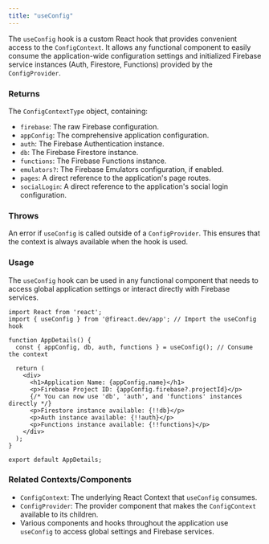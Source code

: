 ```yaml
---
title: "useConfig"
---
```


The `useConfig` hook is a custom React hook that provides convenient access to the `ConfigContext`. It allows any functional component to easily consume the application-wide configuration settings and initialized Firebase service instances (Auth, Firestore, Functions) provided by the `ConfigProvider`.

### Returns

The `ConfigContextType` object, containing:
- `firebase`: The raw Firebase configuration.
- `appConfig`: The comprehensive application configuration.
- `auth`: The Firebase Authentication instance.
- `db`: The Firebase Firestore instance.
- `functions`: The Firebase Functions instance.
- `emulators?`: The Firebase Emulators configuration, if enabled.
- `pages`: A direct reference to the application's page routes.
- `socialLogin`: A direct reference to the application's social login configuration.

### Throws

An error if `useConfig` is called outside of a `ConfigProvider`. This ensures that the context is always available when the hook is used.

### Usage

The `useConfig` hook can be used in any functional component that needs to access global application settings or interact directly with Firebase services.

```tsx
import React from 'react';
import { useConfig } from '@fireact.dev/app'; // Import the useConfig hook

function AppDetails() {
  const { appConfig, db, auth, functions } = useConfig(); // Consume the context

  return (
    <div>
      <h1>Application Name: {appConfig.name}</h1>
      <p>Firebase Project ID: {appConfig.firebase?.projectId}</p>
      {/* You can now use 'db', 'auth', and 'functions' instances directly */}
      <p>Firestore instance available: {!!db}</p>
      <p>Auth instance available: {!!auth}</p>
      <p>Functions instance available: {!!functions}</p>
    </div>
  );
}

export default AppDetails;
```

### Related Contexts/Components

- `ConfigContext`: The underlying React Context that `useConfig` consumes.
- `ConfigProvider`: The provider component that makes the `ConfigContext` available to its children.
- Various components and hooks throughout the application use `useConfig` to access global settings and Firebase services.
